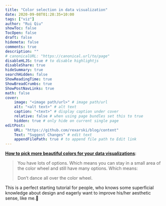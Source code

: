 ```yaml
---
title: "Color selection in data visualization"
date: 2020-09-08T01:28:35+10:00
tags: ["viz"]
author: "Rui Qiu"
showToc: false
TocOpen: false
draft: false
hidemeta: false
comments: true
description: ""
# canonicalURL: "https://canonical.url/to/page"
disableHLJS: true # to disable highlightjs
disableShare: true
hideSummary: true
searchHidden: false
ShowReadingTime: true
ShowBreadCrumbs: true
ShowPostNavLinks: true
math: false
cover:
    image: "<image path/url>" # image path/url
    alt: "<alt text>" # alt text
    caption: "<text>" # display caption under cover
    relative: false # when using page bundles set this to true
    hidden: true # only hide on current single page
editPost:
    URL: "https://github.com/rexarski/blog/content"
    Text: "Suggest Changes" # edit text
    appendFilePath: true # to append file path to Edit link
---
```


**[How to pick more beautiful colors for your data visualizations](https://blog.datawrapper.de/beautifulcolors/)**:

> You have lots of options. Which means you can stay in a small area of the color wheel and still have many options. Which means:
>
> Don’t dance all over the color wheel.

This is a perfect starting tutorial for people, who knows some superficial knowledge about design and eagerly want to improve his/her aesthetic sense, like me.🙌

